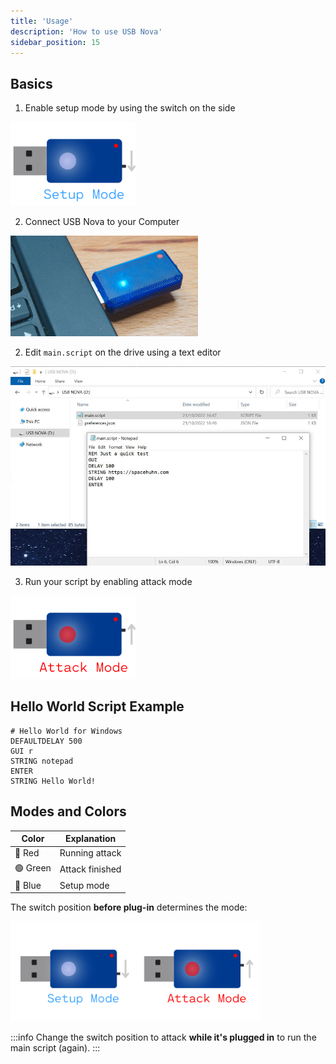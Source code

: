 ```yaml
---
title: 'Usage'
description: 'How to use USB Nova'
sidebar_position: 15
---
```


## Basics

1. Enable setup mode by using the switch on the side
<img src='/img/setup.png' width='200px' alt='USB Nova Setup Mode' />

2. Connect USB Nova to your Computer
<img src='/img/pluggedin.jpg' width='300px' alt='USB Nova plugged into Laptop' />

2. Edit `main.script` on the drive using a text editor
<img src='/img/drive.jpg' alt='USB Nova plugged into Laptop' />

3. Run your script by enabling attack mode
<img src='/img/attack.png' width='200px' alt='USB Nova Setup Mode' />

## Hello World Script Example
```
# Hello World for Windows
DEFAULTDELAY 500
GUI r
STRING notepad
ENTER
STRING Hello World!
```

## Modes and Colors

| Color | Explanation |
| ----- | ------------ |
| 🔴 Red | Running attack |
| 🟢 Green | Attack finished |
| 🔵 Blue | Setup mode |

The switch position **before plug-in** determines the mode:

<img src='/img/modes.png' width='400px' alt='USB Nova Modes' />

:::info
Change the switch position to attack **while it's plugged in** to run the main script (again).
:::